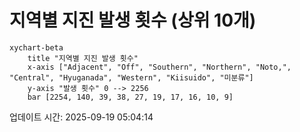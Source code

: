 # 지역별 지진 발생 횟수 (상위 10개)

```mermaid
xychart-beta
    title "지역별 지진 발생 횟수"
    x-axis ["Adjacent", "Off", "Southern", "Northern", "Noto,", "Central", "Hyuganada", "Western", "Kiisuido", "미분류"]
    y-axis "발생 횟수" 0 --> 2256
    bar [2254, 140, 39, 38, 27, 19, 17, 16, 10, 9]
```

업데이트 시간: 2025-09-19 05:04:14
